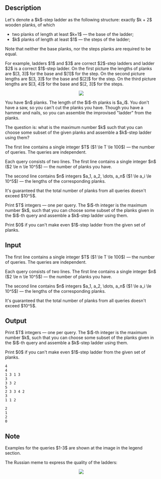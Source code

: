 ## Description

<div><p>Let's denote a $k$-step ladder as the following structure: exactly $k + 2$ wooden planks, of which</p><ul> <li> two planks of length <span class="tex-font-style-bf">at least</span> $k+1$ — the base of the ladder; </li><li> $k$ planks of length <span class="tex-font-style-bf">at least</span> $1$ — the steps of the ladder; </li></ul><p>Note that neither the base planks, nor the steps planks are required to be equal.</p><p>For example, ladders $1$ and $3$ are correct $2$-step ladders and ladder $2$ is a correct $1$-step ladder. On the first picture the lengths of planks are $[3, 3]$ for the base and $[1]$ for the step. On the second picture lengths are $[3, 3]$ for the base and $[2]$ for the step. On the third picture lengths are $[3, 4]$ for the base and $[2, 3]$ for the steps. </p><center> <img class="tex-graphics" src="file://uQFDzyaY.png" style="max-width: 100.0%;max-height: 100.0%;"> </center><p>You have $n$ planks. The length of the $i$-th planks is $a_i$. You don't have a saw, so you can't cut the planks you have. Though you have a hammer and nails, so you can assemble the improvised "ladder" from the planks.</p><p>The question is: what is the maximum number $k$ such that you can choose some subset of the given planks and assemble a $k$-step ladder using them?</p></div><div class="input-specification"><p>The first line contains a single integer $T$ ($1 \le T \le 100$) — the number of queries. The queries are independent.</p><p>Each query consists of two lines. The first line contains a single integer $n$ ($2 \le n \le 10^5$) — the number of planks you have.</p><p>The second line contains $n$ integers $a_1, a_2, \dots, a_n$ ($1 \le a_i \le 10^5$) — the lengths of the corresponding planks.</p><p>It's guaranteed that the total number of planks from all queries doesn't exceed $10^5$.</p></div><div class="output-specification"><p>Print $T$ integers — one per query. The $i$-th integer is the maximum number $k$, such that you can choose some subset of the planks given in the $i$-th query and assemble a $k$-step ladder using them.</p><p>Print $0$ if you can't make even $1$-step ladder from the given set of planks.</p></div>

## Input

<p>The first line contains a single integer $T$ ($1 \le T \le 100$) — the number of queries. The queries are independent.</p><p>Each query consists of two lines. The first line contains a single integer $n$ ($2 \le n \le 10^5$) — the number of planks you have.</p><p>The second line contains $n$ integers $a_1, a_2, \dots, a_n$ ($1 \le a_i \le 10^5$) — the lengths of the corresponding planks.</p><p>It's guaranteed that the total number of planks from all queries doesn't exceed $10^5$.</p>

## Output

<p>Print $T$ integers — one per query. The $i$-th integer is the maximum number $k$, such that you can choose some subset of the planks given in the $i$-th query and assemble a $k$-step ladder using them.</p><p>Print $0$ if you can't make even $1$-step ladder from the given set of planks.</p>





```input1
4
4
1 3 1 3
3
3 3 2
5
2 3 3 4 2
3
1 1 2
```




```output1
2
1
2
0
```



## Note

<p>Examples for the queries $1-3$ are shown at the image in the legend section.</p><p>The Russian meme to express the quality of the ladders:</p><center> <img class="tex-graphics" src="file://SHoeCsML.png" style="max-width: 100.0%;max-height: 100.0%;"> </center>
